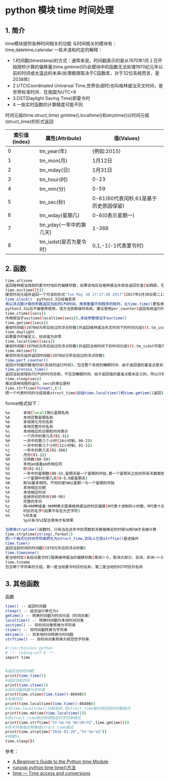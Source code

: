 #  python 模块 time 时间处理

## 1. 简介
time模块提供各种时间相关的功能
与时间相关的模块有：time,datetime,calendar
一些术语和约定的解释：
    

 - 1.时间戳(timestamp)的方式：通常来说，时间戳表示的是从1970年1月１日开始按秒计算的偏移量(time.gmtime(0))此模块中的函数无法处理1970纪元年以前的时间或太遥远的未来(处理极限取决于C函数库，对于32位系统而言，是2038年)
 - 2.UTC(Coordinated Universal Time,世界协调时)也叫格林威治天文时间，是世界标准时间．在我国为UTC+8
 - 3.DST(Daylight Saving Time)即夏令时
 - 4.一些实时函数的计算精度可能不同

时间元祖(time.struct_time)
gmtime(),localtime()和strptime()以时间元祖(struct_time)的形式返回

| 索引值\(index\) | 属性\(Attribute\)     | 值\(Values\)                 |
|--------------|---------------------|-----------------------------|
| 0            | tm\_year\(年\)       | \(例如:2015\)                 |
| 1            | tm\_mon\(月\)        | 1月12日                       |
| 2            | tm\_mday\(日\)       | 1月31日                       |
| 3            | tm\_hour\(时\)       | 0\-23                       |
| 4            | tm\_min\(分\)        | 0\-59                       |
| 5            | tm\_sec\(秒\)        | 0\-61\(60代表闰秒,61是基于历史原因保留\) |
| 6            | tm\_wday\(星期几\)     | 0\-6\(0表示星期一\)              |
| 7            | tm\_yday\(一年中的第几天\) | 1\-366                      |
| 8            | tm\_isdst\(是否为夏令时\) | 0,1,\-1\(\-1代表夏令时\)         |

## 2. 函数

```bash
time.altzone
返回格林威治西部的夏令时地区的偏移秒数，如果该地区在格林威治东部会返回负值(如西欧，包括英国)，对夏令时启用地区才能使用
time.asctime([t])
接受时间元组并返回一个可读的形式"Tue May 30 17:17:30 2017"(2017年5月30日周二17时17分30秒)的24个字符的字符串
time.clock()  python3.3已经被丢弃
用以浮点数计算的秒数返回当前的CPU时间，用来衡量不同程序的耗时，比time.time()更有用
python3.3以后不被推荐使用，该方法依赖操作系统，建议使用per_counter(返回系统运行时间)或process_time(返回进程运行时间)代替
time.ctime([secs])
作用相当于asctime(localtime(secs)),未给参数相当于asctime()
time.gmtime([secs])
接收时间辍(1970纪元年后经过的浮点秒数)并返回格林威治天文时间下的时间元组t(t.tm_isdst始终为０)
time.daylight
如果夏令时被定义，则该值为非零
time.localtime([secs])
接收时间辍(1970纪元年后经过的浮点秒数)并返回当地时间下的时间元组t(t.tm_isdst可取为０或１，取决于当地当时是不是夏令时)
time.mktime(t)
接受时间元组并返回时间辍(1970纪元年后经过的浮点秒数)
time.perf_counter()
返回计时器的精准时间(系统的运行时间)，包含整个系统的睡眠时间．由于返回值的基准点是未定义的，所以，只有连续调用的结果之间的差才是有效的
time.process_time()
返回当前进程执行CPU的时间总和，不包含睡眠时间．由于返回值的基准点是未定义的，所以只有连续调用的结果之间的差才是有效的
time.sleep(secs)
推迟调用线程的运行，secs的单位是秒
time.strftime(format[,t])
把一个代表时间的元组或者struct_time(如由time.localtime()和time.gmtime()返回)转化为格式化的时间字符串．如果t未指定，将传入time.localtime()，如果元组中任命一个元素越界，将会抛出ValueError异常
```
format格式如下：

```bash
%a      本地(local)简化星期名称
%A      本地完整星期名称
%b      本地简化月份名称
%B      本地完整月份名称
%c      本地相应的日期和时间表示
%d      一个月中的第几天(01-31)
%H      一天中的第几个小时(24小时制，00-23)
%l      一天中的第几个小时(12小时制，01-12)
%j      一年中的第几天(01-366)
%m      月份(01-12)
%M      分钟数(00-59)
%p      本地am或者pm的相应符
%S      秒(01-61)
%U      一年中的星期数(00-53,星期天是一个星期的开始,第一个星期天之前的所有天数都放在第０周)
%w      一个星期中的第几天(0-6,0是星期天)
%W      和%U基本相同，不同的是%W以星期一为一个星期的开始
%x      本地相应日期
%X      本地相应时间
%y      去掉世纪的年份(00-99)
%Y      完整的年份       
%z      用+HHMM或者-HHMM表示距离格林威治的时区偏移(H代表十进制的小时数，M代表十进制的分钟数)
%Z      时区的名字(如果不存在为空字符)
%%      %号本身
        %p只有与%I配合使用才有效果
```


```bash
当使用strptime()函数时，只有当在这年中的周数和天数被确定的时候%U和%W才会被计算
time.strptime(string[,format])
把一个格式化时间字符串转化为struct_time,实际上它和strftie()是逆操作
time.time()
返回当前时间的时间戳(1970元年后的浮点秒数)
time.timezone()
是当地时区(未启动夏令时)距离格林威治的偏移秒数(美洲＞０，欧洲大部分，亚洲，非洲<＝０)
time.tzname
包含两个字符串的元组，第一是当地夏令时区的名称，第二是当地的DST时区的名称
```
## 3. 其他函数
 函数

```bash
time() -- 返回时间戳
sleep() -- 延迟运行单位为s
gmtime() -- 转换时间戳为时间元组（时间对象）
localtime() -- 转换时间戳为本地时间对象
asctime() -- 将时间对象转换为字符串
ctime() -- 将时间戳转换为字符串
mktime() -- 将本地时间转换为时间戳
strftime() -- 将时间对象转换为规范性字符串
```

```bash
#!/usr/bin/env python
# -*- coding:utf-8 -*-
import time


#返回当前时间戳
print(time.time())
#返回当前时间
print(time.ctime())
#将时间戳转换为字符串
print(time.ctime(time.time()-86640))
#本地时间
print(time.localtime(time.time()-86400))
#与time.localtime()功能相反,将struct_time格式转回成时间戳格式
print(time.mktime(time.localtime()))
#将struct_time格式转成指定的字符串格式
print(time.strftime("%Y-%m-%d %H:%M:%S",time.gmtime()))
#将字符串格式转换成struct_time格式
print(time.strptime("2016-01-28","%Y-%m-%d"))
#休眠5s
time.sleep(5)
```
参考：

 - [A Beginner’s Guide to the Python time Module](https://realpython.com/python-time-module/)
 - [runoob python time time()方法](https://www.runoob.com/python/att-time-time.html)
 - [time — Time access and conversions](https://docs.python.org/3/library/time.html)
